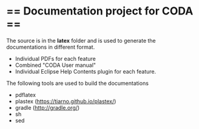 == Documentation project for CODA ==
====================================

The source is in the **latex** folder and is used to generate the documentations in different format.
- Individual PDFs for each feature
- Combined "CODA User manual"
- Individual Eclipse Help Contents plugin for each feature.

The following tools are used to build the documentations
- pdflatex
- plastex (https://tiarno.github.io/plastex/)
- gradle (http://gradle.org/)
- sh
- sed
